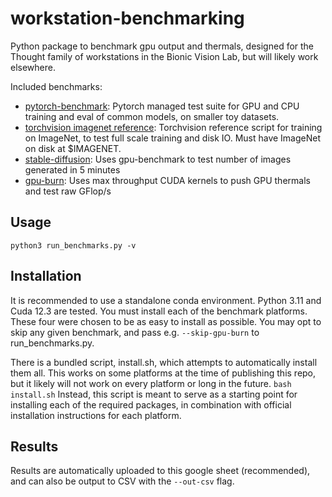 # workstation-benchmarking
Python package to benchmark gpu output and thermals, designed for the Thought family of workstations in the Bionic Vision Lab, but will likely work elsewhere.

Included benchmarks: 
- [pytorch-benchmark](https://github.com/pytorch/benchmark): Pytorch managed test suite for GPU and CPU training and eval of common models, on smaller toy datasets.
- [torchvision imagenet reference](https://github.com/pytorch/vision/tree/main/references/classification): Torchvision reference script for training on ImageNet, to test full scale training and disk IO. Must have ImageNet on disk at $IMAGENET.
- [stable-diffusion](https://github.com/yachty66/gpu-benchmark): Uses gpu-benchmark to test number of images generated in 5 minutes
- [gpu-burn](https://github.com/wilicc/gpu-burn): Uses max throughput CUDA kernels to push GPU thermals and test raw GFlop/s

## Usage
`python3 run_benchmarks.py -v`

## Installation
It is recommended to use a standalone conda environment. Python 3.11 and Cuda 12.3 are tested.
You must install each of the benchmark platforms. These four were chosen to be as easy to install as possible. 
You may opt to skip any given benchmark, and pass e.g. `--skip-gpu-burn` to run_benchmarks.py. 

There is a bundled script, install.sh, which attempts to automatically install them all. This works on some platforms at the time of 
publishing this repo, but it likely will not work on every platform or long in the future.
`bash install.sh`
Instead, this script is meant to serve as a starting point for installing each of the required packages, in combination with official installation instructions 
for each platform.  


## Results
Results are automatically uploaded to this google sheet (recommended), and can also be output to CSV with the `--out-csv` flag. 

